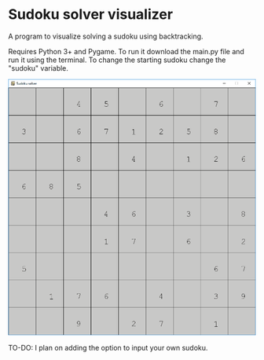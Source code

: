 # Sudoku solver visualizer
 A program to visualize solving a sudoku using backtracking.

Requires Python 3+ and Pygame. To run it download the main.py file and run it using the terminal. To change the starting sudoku change the "sudoku" variable.

![Sudoku visualizer](demo.gif)

TO-DO:
I plan on adding the option to input your own sudoku.
